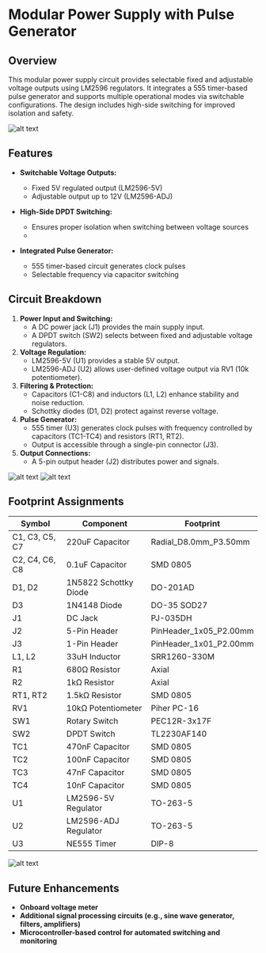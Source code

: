 # Modular Power Supply with Pulse Generator

## Overview
This modular power supply circuit provides selectable fixed and adjustable voltage outputs using LM2596 regulators. It integrates a 555 timer-based pulse generator and supports multiple operational modes via switchable configurations. The design includes high-side switching for improved isolation and safety.

![alt text](https://github.com/ashish-h1080/modular-psu/blob/main/img/sch.png)

## Features
- **Switchable Voltage Outputs:**
  - Fixed 5V regulated output (LM2596-5V)
  - Adjustable output up to 12V (LM2596-ADJ)

- **High-Side DPDT Switching:**
  - Ensures proper isolation when switching between voltage sources
  - 
- **Integrated Pulse Generator:**
  - 555 timer-based circuit generates clock pulses
  - Selectable frequency via capacitor switching

## Circuit Breakdown
1. **Power Input and Switching:**
   - A DC power jack (J1) provides the main supply input.
   - A DPDT switch (SW2) selects between fixed and adjustable voltage regulators.
2. **Voltage Regulation:**
   - LM2596-5V (U1) provides a stable 5V output.
   - LM2596-ADJ (U2) allows user-defined voltage output via RV1 (10k potentiometer).
3. **Filtering & Protection:**
   - Capacitors (C1-C8) and inductors (L1, L2) enhance stability and noise reduction.
   - Schottky diodes (D1, D2) protect against reverse voltage.
4. **Pulse Generator:**
   - 555 timer (U3) generates clock pulses with frequency controlled by capacitors (TC1-TC4) and resistors (RT1, RT2).
   - Output is accessible through a single-pin connector (J3).
5. **Output Connections:**
   - A 5-pin output header (J2) distributes power and signals.

![alt text](https://github.com/ashish-h1080/modular-psu/blob/main/img/lay.png)
![alt text](https://github.com/ashish-h1080/modular-psu/blob/main/img/pcbren.png)

## Footprint Assignments
| Symbol | Component | Footprint |
|--------|------------|------------|
| C1, C3, C5, C7 | 220uF Capacitor | Radial_D8.0mm_P3.50mm |
| C2, C4, C6, C8 | 0.1uF Capacitor | SMD 0805 |
| D1, D2 | 1N5822 Schottky Diode | DO-201AD |
| D3 | 1N4148 Diode | DO-35 SOD27 |
| J1 | DC Jack | PJ-035DH |
| J2 | 5-Pin Header | PinHeader_1x05_P2.00mm |
| J3 | 1-Pin Header | PinHeader_1x01_P2.00mm |
| L1, L2 | 33uH Inductor | SRR1260-330M |
| R1 | 680Ω Resistor | Axial |
| R2 | 1kΩ Resistor | Axial |
| RT1, RT2 | 1.5kΩ Resistor | SMD 0805 |
| RV1 | 10kΩ Potentiometer | Piher PC-16 |
| SW1 | Rotary Switch | PEC12R-3x17F |
| SW2 | DPDT Switch | TL2230AF140 |
| TC1 | 470nF Capacitor | SMD 0805 |
| TC2 | 100nF Capacitor | SMD 0805 |
| TC3 | 47nF Capacitor | SMD 0805 |
| TC4 | 10nF Capacitor | SMD 0805 |
| U1 | LM2596-5V Regulator | TO-263-5 |
| U2 | LM2596-ADJ Regulator | TO-263-5 |
| U3 | NE555 Timer | DIP-8 |

![alt text](https://github.com/ashish-h1080/modular-psu/blob/main/img/3dmod.png)

## Future Enhancements
- **Onboard voltage meter**
- **Additional signal processing circuits (e.g., sine wave generator, filters, amplifiers)**
- **Microcontroller-based control for automated switching and monitoring**
